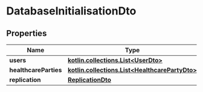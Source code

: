 
# DatabaseInitialisationDto

## Properties
Name | Type | Description | Notes
------------ | ------------- | ------------- | -------------
**users** | [**kotlin.collections.List&lt;UserDto&gt;**](UserDto.md) |  |  [optional]
**healthcareParties** | [**kotlin.collections.List&lt;HealthcarePartyDto&gt;**](HealthcarePartyDto.md) |  |  [optional]
**replication** | [**ReplicationDto**](ReplicationDto.md) |  |  [optional]
